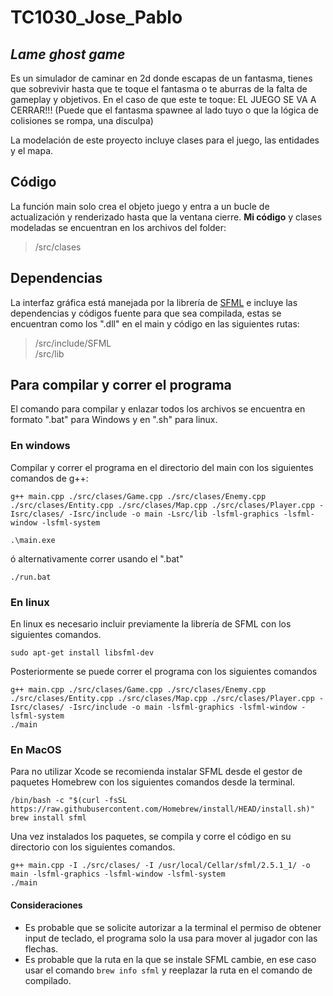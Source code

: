 # TC1030_Jose_Pablo

## _Lame ghost game_ 
Es un simulador de caminar en 2d donde escapas de un fantasma, 
tienes que sobrevivir hasta que te toque el fantasma o te aburras de la falta de gameplay y objetivos.
En el caso de que este te toque: EL JUEGO SE VA A CERRAR!!! (Puede que el fantasma spawnee al lado tuyo o que la lógica de colisiones se rompa, una disculpa)

La modelación de este proyecto incluye clases para el juego, las entidades y el mapa.

## Código
La función main solo crea el objeto juego y entra a un bucle de actualización y renderizado hasta que la ventana cierre. **Mi código** y clases modeladas se encuentran en los archivos del folder:

>/src/clases


## Dependencias
La interfaz gráfica está manejada por la librería de 
[SFML](https://www.sfml-dev.org/) e incluye las dependencias y códigos fuente 
para que sea compilada, estas se encuentran como los ".dll" en el main y código en las siguientes rutas:

>/src/include/SFML\
>/src/lib


## Para compilar y correr el programa
El comando para compilar y enlazar todos los archivos se encuentra en formato ".bat" para Windows y en ".sh" para linux.
### En windows
Compilar y correr el programa en el directorio del main con los siguientes comandos de g++:
```
g++ main.cpp ./src/clases/Game.cpp ./src/clases/Enemy.cpp ./src/clases/Entity.cpp ./src/clases/Map.cpp ./src/clases/Player.cpp -Isrc/clases/ -Isrc/include -o main -Lsrc/lib -lsfml-graphics -lsfml-window -lsfml-system

.\main.exe
```
ó alternativamente correr usando el ".bat"
```
./run.bat
```
### En linux
En linux es necesario incluir previamente la librería de SFML con los siguientes comandos.
```
sudo apt-get install libsfml-dev
```
Posteriormente se puede correr el programa con los siguientes comandos 
```
g++ main.cpp ./src/clases/Game.cpp ./src/clases/Enemy.cpp ./src/clases/Entity.cpp ./src/clases/Map.cpp ./src/clases/Player.cpp -Isrc/clases/ -Isrc/include -o main -lsfml-graphics -lsfml-window -lsfml-system
./main
```
### En MacOS 
Para no utilizar Xcode se recomienda instalar SFML desde el gestor de paquetes Homebrew con los siguientes comandos desde la terminal.
```
/bin/bash -c "$(curl -fsSL https://raw.githubusercontent.com/Homebrew/install/HEAD/install.sh)"
brew install sfml
```
Una vez instalados los paquetes, se compila y corre el código en su directorio con los siguientes comandos.
```
g++ main.cpp -I ./src/clases/ -I /usr/local/Cellar/sfml/2.5.1_1/ -o main -lsfml-graphics -lsfml-window -lsfml-system
./main
```
#### Consideraciones
* Es probable que se solicite autorizar a la terminal el permiso de obtener input de teclado, el programa solo la usa para mover al jugador con las flechas.
* Es probable que la ruta en la que se instale SFML cambie, en ese caso usar el comando `brew info sfml` y reeplazar la ruta en el comando de compilado.


